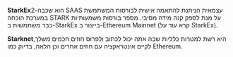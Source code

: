 **StarkEx**הוא שכבה-2 SAAS עצמאית הניתנת להתאמה אישית לבורסות המשתמשת במערכת הוכחה STARK על מנת לספק קנה מידה מסיבי. מספר בורסות משמעותיות כבר משתמשות ב-StarkEx בייצור ב-Ethereum Mainnet (קרא עוד על StarkEx).

**Starknet**היא רשת למטרות כלליות שבה אתה יכול לכתוב ולפרוס חוזים חכמים משלך, לקיים אינטראקציה עם חוזים אחרים וכן הלאה, בדיוק כמו Ethereum.